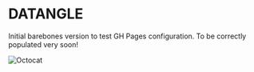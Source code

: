 # DATANGLE

Initial barebones version to test GH Pages configuration. To be correctly populated very soon!

![Octocat](https://github.githubassets.com/images/icons/emoji/octocat.png)
